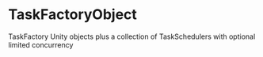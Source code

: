# TaskFactoryObject
TaskFactory Unity objects plus a collection of TaskSchedulers with optional limited concurrency
